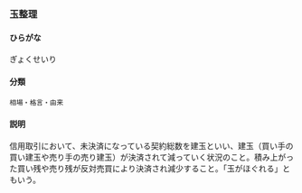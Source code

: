 <div style="display:none;">

## [あ行](securities-terms?id=あ行)
## [か行](securities-terms?id=か行)

</div>

### 玉整理

#### ひらがな

ぎょくせいり

#### 分類

`相場・格言・由来`

#### 説明

信用取引において、未決済になっている契約総数を建玉といい、建玉（買い手の買い建玉や売り手の売り建玉）が決済されて減っていく状況のこと。積み上がった買い残や売り残が反対売買により決済され減少すること。「玉がほぐれる」ともいう。

<div style="display:none;">

## [さ行](securities-terms?id=さ行)
## [た行](securities-terms?id=た行)
## [な行](securities-terms?id=な行)
## [は行](securities-terms?id=は行)
## [ま行](securities-terms?id=ま行)
## [や行](securities-terms?id=や行)
## [ら行](securities-terms?id=ら行)
## [わ行](securities-terms?id=わ行)
## [英数字・記号](securities-terms?id=英数字・記号)

</div>

